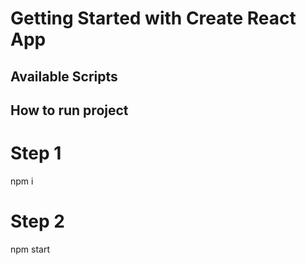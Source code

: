 # Getting Started with Create React App


## Available Scripts

## How to run project

# Step 1
npm i

# Step 2
npm start
